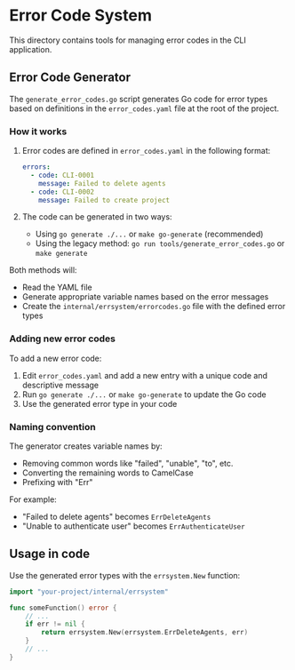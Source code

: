 # Error Code System

This directory contains tools for managing error codes in the CLI application.

## Error Code Generator

The `generate_error_codes.go` script generates Go code for error types based on definitions in the `error_codes.yaml` file at the root of the project.

### How it works

1. Error codes are defined in `error_codes.yaml` in the following format:
   ```yaml
   errors:
     - code: CLI-0001
       message: Failed to delete agents
     - code: CLI-0002
       message: Failed to create project
   ```

2. The code can be generated in two ways:
   - Using `go generate ./...` or `make go-generate` (recommended)
   - Using the legacy method: `go run tools/generate_error_codes.go` or `make generate`

Both methods will:
   - Read the YAML file
   - Generate appropriate variable names based on the error messages
   - Create the `internal/errsystem/errorcodes.go` file with the defined error types

### Adding new error codes

To add a new error code:

1. Edit `error_codes.yaml` and add a new entry with a unique code and descriptive message
2. Run `go generate ./...` or `make go-generate` to update the Go code
3. Use the generated error type in your code

### Naming convention

The generator creates variable names by:
- Removing common words like "failed", "unable", "to", etc.
- Converting the remaining words to CamelCase
- Prefixing with "Err"

For example:
- "Failed to delete agents" becomes `ErrDeleteAgents`
- "Unable to authenticate user" becomes `ErrAuthenticateUser`

## Usage in code

Use the generated error types with the `errsystem.New` function:

```go
import "your-project/internal/errsystem"

func someFunction() error {
    // ...
    if err != nil {
        return errsystem.New(errsystem.ErrDeleteAgents, err)
    }
    // ...
}
``` 